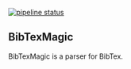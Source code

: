 [![pipeline status](https://gitlab.com/piotrbajger/bibtexmagic/badges/master/pipeline.svg)](https://gitlab.com/piotrbajger/bibtexmagic/commits/master)

## BibTexMagic

BibTexMagic is a parser for BibTex.
